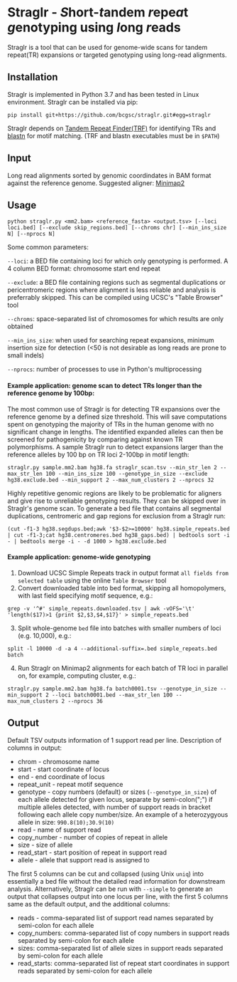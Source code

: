 # Straglr - *S*hort-*t*andem *r*epe*a*t *g*enotyping using *l*ong *r*eads

Straglr is a tool that can be used for genome-wide scans for tandem repeat(TR) expansions or targeted genotyping using long-read alignments.

## Installation
Straglr is implemented in Python 3.7 and has been tested in Linux environment.
Straglr can be installed via pip:

```
pip install git+https://github.com/bcgsc/straglr.git#egg=straglr
```
Straglr depends on [Tandem Repeat Finder(TRF)](https://tandem.bu.edu/trf/trf.html) for identifying TRs and [blastn](https://ftp.ncbi.nlm.nih.gov/blast/executables/blast+/LATEST/) for motif matching. (TRF and blastn executables must be in `$PATH`)

## Input
Long read alignments sorted by genomic coordindates in BAM format against the reference genome. Suggested aligner: [Minimap2](https://github.com/lh3/minimap2)

## Usage
```
python straglr.py <mm2.bam> <reference_fasta> <output.tsv> [--loci loci.bed] [--exclude skip_regions.bed] [--chroms chr] [--min_ins_size N] [--nprocs N]
```

Some common parameters:

`--loci`: a BED file containing loci for which only genotyping is performed. A 4 column BED format: chromosome start end repeat

`--exclude`: a BED file containing regions such as segmental duplications or pericentromeric regions where alignment is less reliable and analysis is preferrably skipped. This can be compiled using UCSC's "Table Browser" tool 

`--chroms`: space-separated list of chromosomes for which results are only obtained

`--min_ins_size`: when used for searching repeat expansions, minimum insertion size for detection (<50 is not desirable as long reads are prone to small indels)

`--nprocs`: number of processes to use in Python's multiprocessing

#### Example application: genome scan to detect TRs longer than the reference genome by 100bp:
The most common use of Straglr is for detecting TR expansions over the reference genome by a defined size threshold. This will save computations spent on genotyping the majority of TRs in the human genome with no significant change in lengths. The identified expanded alleles can then be screened for pathogenicity by comparing against known TR polymorphisms. A sample Straglr run to detect expansions larger than the reference alleles by 100 bp on TR loci 2-100bp in motif length:
```
straglr.py sample.mm2.bam hg38.fa straglr_scan.tsv --min_str_len 2 --max_str_len 100 --min_ins_size 100 --genotype_in_size --exclude hg38.exclude.bed --min_support 2 --max_num_clusters 2 --nprocs 32
```
Highly repetitive genomic regions are likely to be problematic for aligners and give rise to unreliable genotyping results. They can be skipped over in Straglr's genome scan. To generate a bed file that contains all segmental duplications, centromeric and gap regions for exclusion from a Straglr run:
```
(cut -f1-3 hg38.segdups.bed;awk '$3-$2>=10000' hg38.simple_repeats.bed | cut -f1-3;cat hg38.centromeres.bed hg38_gaps.bed) | bedtools sort -i - | bedtools merge -i - -d 1000 > hg38.exclude.bed
```

#### Example application: genome-wide genotyping
1. Download UCSC Simple Repeats track in output format `all fields from selected table` using the online `Table Browser` tool
2. Convert downloaded table into bed format, skipping all homopolymers, with last field specifying motif sequence, e.g.:
```
grep -v '^#' simple_repeats.downloaded.tsv | awk -vOFS='\t' 'length($17)>1 {print $2,$3,$4,$17}' > simple_repeats.bed
```
3. Split whole-genome `bed` file into batches with smaller numbers of loci (e.g. 10,000), e.g.:
```
split -l 10000 -d -a 4 --additional-suffix=.bed simple_repeats.bed batch
```
4. Run Straglr on Minimap2 alignments for each batch of TR loci in parallel on, for example, computing cluster, e.g.:
```
straglr.py sample.mm2.bam hg38.fa batch0001.tsv --genotype_in_size --min_support 2 --loci batch0001.bed --max_str_len 100 --max_num_clusters 2 --nprocs 36
```

## Output
Default TSV outputs information of 1 support read per line. Description of columns in output:
* chrom - chromosome name
* start - start coordinate of locus
* end - end coordinate of locus
* repeat_unit - repeat motif sequence
* genotype - copy numbers (default) or sizes (`--genotype_in_size`) of each allele detected for given locus, separate by semi-colon(";") if multiple alleles detected, with number of support reads in bracket following each allele copy number/size. An example of a heterozygyous allele in size: `990.8(10);30.9(10)`
* read - name of support read
* copy_number - number of copies of repeat in allele
* size - size of allele
* read_start - start position of repeat in support read
* allele - allele that support read is assigned to

The first 5 columns can be cut and collapsed (using Unix `uniq`) into essentially a bed file without the detailed read information for downstream analysis. Alternatively, Straglr can be run with `--simple` to generate an output that collapses output into one locus per line, with the first 5 columns same as the default output, and the additional columns:
* reads - comma-separated list of support read names separated by semi-colon for each allele
* copy_numbers: comma-separated list of copy numbers in support reads separated by semi-colon for each allele
* sizes: comma-separated list of allele sizes in support reads separated by semi-colon for each allele
* read_starts: comma-separated list of repeat start coordinates in support reads separated by semi-colon for each allele
